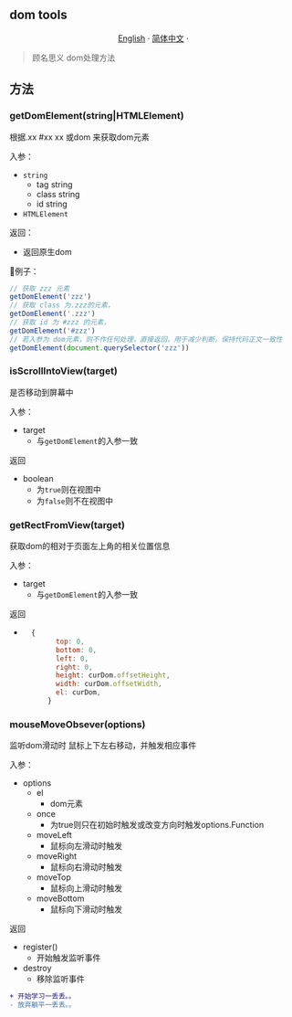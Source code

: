 ## dom tools

<p align="center">
    <a href="https://github.com/zzailianlian/domTools/blob/master/docs/readme_en.md">English</a>
    ·
    <a href="https://github.com/zzailianlian/domTools/blob/master/docs/readme_cn.md">简体中文</a>
    ·
</p>

> 顾名思义 dom处理方法



## 方法

### getDomElement(string|HTMLElement)

根据.xx #xx xx 或dom 来获取dom元素

入参：

* `string`
  * tag string
  * class string
  * id string
* `HTMLElement`

返回：

* 返回原生dom

🌰例子：

```javascript
// 获取 zzz 元素
getDomElement('zzz')
// 获取 class 为.zzz的元素，
getDomElement('.zzz')
// 获取 id 为 #zzz 的元素，
getDomElement('#zzz')
// 若入参为 dom元素，则不作任何处理，直接返回，用于减少判断，保持代码正文一致性
getDomElement(document.querySelector('zzz'))
```



### isScrollIntoView(target)

是否移动到屏幕中

入参：

* target
  * 与`getDomElement`的入参一致

返回

* boolean
  * 为`true`则在视图中
  * 为`false`则不在视图中



### getRectFromView(target)

获取dom的相对于页面左上角的相关位置信息

入参：

* target
  * 与`getDomElement`的入参一致

返回

* ```javascript
  	{
          top: 0,
          bottom: 0,
          left: 0,
          right: 0,
          height: curDom.offsetHeight,
          width: curDom.offsetWidth,
          el: curDom,
        }
  ```

  

### mouseMoveObsever(options)

监听dom滑动时 鼠标上下左右移动，并触发相应事件

入参：

* options
  * el 
    * dom元素
  * once
    * 为true则只在初始时触发或改变方向时触发options.Function
  * moveLeft
    * 鼠标向左滑动时触发
  * moveRight
    * 鼠标向右滑动时触发
  * moveTop
    * 鼠标向上滑动时触发
  * moveBottom
    * 鼠标向下滑动时触发

返回

* register()
  * 开始触发监听事件
* destroy
  * 移除监听事件
  
  
  
```diff
+ 开始学习一丢丢。。
- 放弃躺平一丢丢。。
```
  
  
